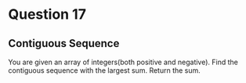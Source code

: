 # Question 17
## Contiguous Sequence
You are given an array of integers(both positive and negative). Find the contiguous sequence with the largest sum. Return the sum.
